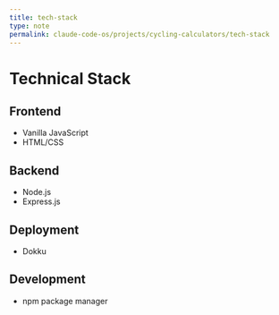 ```yaml
---
title: tech-stack
type: note
permalink: claude-code-os/projects/cycling-calculators/tech-stack
---
```


# Technical Stack

## Frontend
- Vanilla JavaScript
- HTML/CSS

## Backend  
- Node.js
- Express.js

## Deployment
- Dokku

## Development
- npm package manager